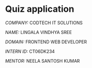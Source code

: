 # Quiz application

*COMPANY:* CODTECH IT SOLUTIONS  

*NAME:* LINGALA  VINDHYA SREE

*DOMAIN:* FRONTEND WEB DEVELOPER  

*INTERN ID:* CT06DK234

*MENTOR:* NEELA SANTOSH KUMAR
